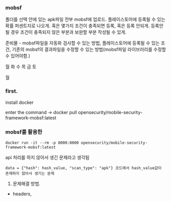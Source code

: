 ### mobsf

폴더를 선택
안에 있는 apk파일 전부 mobsf에 업로드.
플레이스토어에 등록될 수 있는 확률 퍼센트지로 나오게.
혹은 몇가지 조건이 충족되면 등록, 혹은 등록 안되게.
등록안될 경우 조건이 충족되지 않은 부분과 보완할 부분 작성될 수 있게.

준비물 - mobsf파일을 자동화 검사할 수 있는 방법, 플레이스토어에 등록될 수 있는 조건, 기존의 mobsf의 결과파일을 수정할 수 있는 방법(mobsf파일 라이브러리를 수정할 수 있어야함.)

월
화
수
목
금
토

월

### first.

install docker

enter the command -> docker pull opensecurity/mobile-security-framework-mobsf:latest

### mobsf를 활용한

```
docker run -it --rm -p 8000:8000 opensecurity/mobile-security-framework-mobsf:latest
```

api 처리를 하지 않아서 생긴 문제라고 생각됨

    data = {"hash": hash_value, "scan_type": "apk"} 코드에서 hash_value값이 존재하지 않아서 생기는 문제

1. 문제해결 방법.

- headers,
